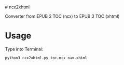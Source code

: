 # ncx2xhtml

Converter from EPUB 2 TOC (ncx) to EPUB 3 TOC (xhtml)

# Usage

Type into Terminal:

	python3 ncx2xhtml.py toc.ncx nav.xhtml